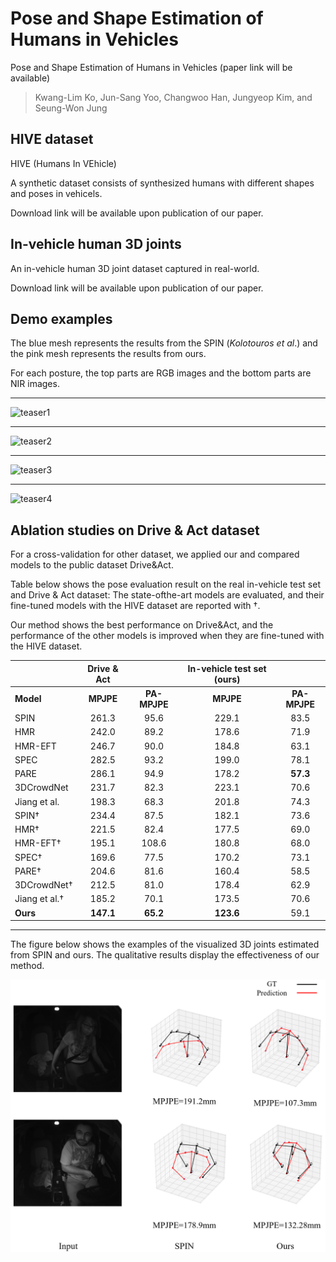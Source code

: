 # Pose and Shape Estimation of Humans in Vehicles

Pose and Shape Estimation of Humans in Vehicles (paper link will be available)

> Kwang-Lim Ko, Jun-Sang Yoo, Changwoo Han, Jungyeop Kim, and Seung-Won Jung


## HIVE dataset

HIVE (Humans In VEhicle)

A synthetic dataset consists of synthesized humans with different shapes and poses in vehicels.

Download link will be available upon publication of our paper.

## In-vehicle human 3D joints

An in-vehicle human 3D joint dataset captured in real-world.

Download link will be available upon publication of our paper.


## Demo examples

The blue mesh represents the results from the SPIN (_Kolotouros et al_.) and the pink mesh represents the results from ours.

For each posture, the top parts are RGB images and the bottom parts are NIR images. 



---

![teaser1](teaser1.gif)

---

![teaser2](teaser2.gif)

---

![teaser3](teaser3.gif)

---

![teaser4](teaser4.gif)

## Ablation studies on Drive & Act dataset

For a cross-validation for other dataset, we applied our and compared models to the public dataset Drive&Act.

Table below shows the pose evaluation result on the real in-vehicle test set and Drive & Act dataset: The state-ofthe-art models are evaluated, and their fine-tuned models with the HIVE dataset are reported with †.

Our method shows the best performance on Drive&Act, and the performance of the other models is improved
when they are fine-tuned with the HIVE dataset.

| | Drive & Act |   | In-vehicle test set (ours)| |
| :---         |     :---:   | :---:    |       :---:       | :---:   |
|  **Model**         |     **MPJPE** | **PA-MPJPE**  |      **MPJPE**     | **PA-MPJPE** |
| SPIN    |261.3 | 95.6   | 229.1|  83.5        |
| HMR     | 242.0 |  89.2    | 178.6 |    71.9      |
|HMR-EFT | 246.7 | 90.0  |184.8  |63.1
|SPEC  |282.5 | 93.2 | 199.0  |78.1
|PARE  |286.1 | 94.9 | 178.2 | **57.3**
|3DCrowdNet  |231.7 | 82.3 | 223.1  |70.6
|Jiang et al. | 198.3  |68.3  |201.8  |74.3
|SPIN† |234.4| 87.5 |182.1 |73.6
|HMR†| 221.5 |82.4| 177.5| 69.0
|HMR-EFT†| 195.1 |108.6 |180.8| 68.0
|SPEC† |169.6 |77.5 |170.2| 73.1
|PARE†| 204.6 |81.6| 160.4| 58.5
|3DCrowdNet† |212.5 |81.0 |178.4 |62.9
|Jiang et al.†| 185.2| 70.1| 173.5| 70.6
|**Ours**|**147.1** |**65.2**| **123.6**| 59.1


---

The figure below shows the examples of the visualized 3D joints estimated from SPIN and ours. The qualitative results display the effectiveness of our method.


![teaser5](Drive_act_vis.png)


